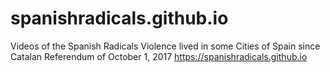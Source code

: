 # spanishradicals.github.io
Videos of the Spanish Radicals Violence lived in some Cities of Spain since Catalan Referendum of October 1, 2017
https://spanishradicals.github.io
